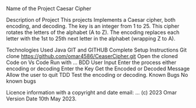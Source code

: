 Name of the Project
Caesar Cipher

Description of Project
This projects Implements a Caesar cipher, both encoding, and decoding. The key is an integer from 1 to 25. This cipher rotates the letters of the alphabet (A to Z). The encoding replaces each letter with the 1st to 25th next letter in the alphabet (wrapping Z to A).

Technologies Used
Java
GIT and GITHUB
Complete Setup Instructions
Git clone https://github.com/omar4586/CeaserCipher.git
Open the cloned Code on Vs Code
Run with ...
BDD
User Input Enter the process either encoding or decoding
Enter the Key
Get the Encoded or Decoded Message
Allow the user to quit
TDD
Test the encoding or decoding.
Known Bugs
No known bugs

Licence information with a copyright and date
email: ... (c) 2023 Omar Version Date 10th May 2023.
